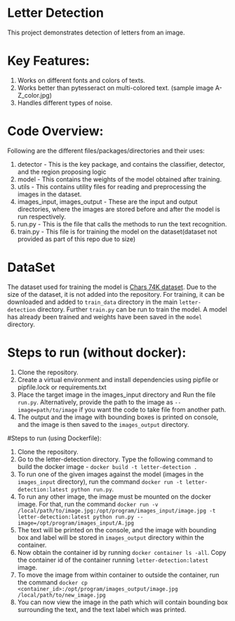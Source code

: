 # Letter Detection
This project demonstrates detection of letters from an image.

# Key Features:
1. Works on different fonts and colors of texts.
2. Works better than pytesseract on multi-colored text. (sample image A-Z_color.jpg)
3. Handles different types of noise.

# Code Overview:
Following are the different files/packages/directories and their uses:
1. detector - This is the key package, and contains the classifier, detector, and the region proposing logic
2. model - This contains the weights of the model obtained after training.
3. utils - This contains utility files for reading and preprocessing the images in the dataset.
4. images_input, images_output - These are the input and output directories, where the images are stored before
and after the model is run respectively.
5. run.py - This is the file that calls the methods to run the text recognition.
6. train.py - This file is for training the model on the dataset(dataset not provided 
as part of this repo due to size)

# DataSet
The dataset used for training the model is [Chars 74K dataset](http://www.ee.surrey.ac.uk/CVSSP/demos/chars74k/). Due to
the size of the dataset, it is not added into the repository. For training, it can be downloaded and added to `train_data` directory 
in the main `letter-detection` directory. Further `train.py` can be run to train the model. 
A model has already been trained and weights have been saved in the `model` directory.


# Steps to run (without docker):
1. Clone the repository.
2. Create a virtual environment and install dependencies using pipfile or pipfile.lock or requirements.txt
3. Place the target image in the images_input directory and Run the file `run.py`. Alternatively, provide the path to
the image as `--image=path/to/image` if you want the code to take file from another path.
4. The output and the image with bounding boxes is printed on console, and the image is then saved to the `images_output` directory.

#Steps to run (using Dockerfile):
1. Clone the repository.
2. Go to the letter-detection directory. Type the following command to build the docker image - `docker build -t letter-detection .`
3. To run one of the given images against the model (images in the `images_input` directory), run the command `docker run -t letter-detection:latest python run.py`.
4. To run any other image, the image must be mounted on the docker image. For that, 
run the command `docker run -v /local/path/to/image.jpg:/opt/program/images_input/image.jpg -t letter-detection:latest python run.py --image=/opt/program/images_input/A.jpg`
5. The text will be printed on the console, and the image with bounding box and label will be stored in `images_output` directory within the container.
6. Now obtain the container id by running `docker container ls -all`. Copy the container id of the container running `letter-detection:latest` image.
6. To move the image from within container to outside the container, run the command 
`docker cp <container_id>:/opt/program/images_output/image.jpg /local/path/to/new_image.jpg`
7. You can now view the image in the path which will contain bounding box surrounding the text, and the text label which was printed.